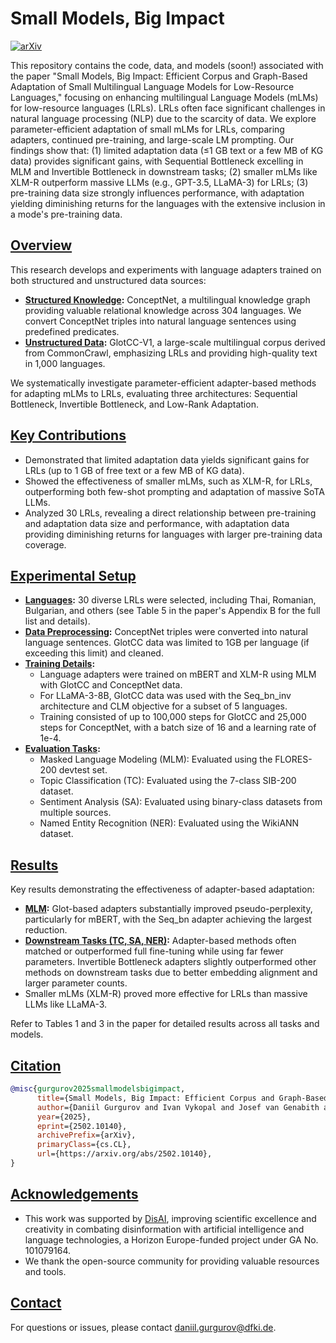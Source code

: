 # Small Models, Big Impact

[![arXiv](https://img.shields.io/badge/arXiv-2502.10140v1-b31b1b.svg)](https://arxiv.org/abs/2502.10140)

This repository contains the code, data, and models (soon!) associated with the paper "Small Models, Big Impact: Efficient Corpus and Graph-Based Adaptation of Small Multilingual Language Models for Low-Resource Languages," focusing on enhancing multilingual Language Models (mLMs) for low-resource languages (LRLs). LRLs often face significant challenges in natural language processing (NLP) due to the scarcity of data. We explore parameter-efficient adaptation of small mLMs for LRLs, comparing adapters, continued pre-training, and large-scale LM prompting. Our findings show that: (1) limited adaptation data (≤1 GB text or a few MB of KG data) provides significant gains, with Sequential Bottleneck excelling in MLM and Invertible Bottleneck in downstream tasks; (2) smaller mLMs like XLM-R outperform massive LLMs (e.g., GPT-3.5, LLaMA-3) for LRLs; (3) pre-training data size strongly influences performance, with adaptation yielding diminishing returns for the languages with the extensive inclusion in a mode's pre-training data.

## [Overview](pplx://action/followup)

This research develops and experiments with language adapters trained on both structured and unstructured data sources:

-   **[Structured Knowledge](pplx://action/followup):** ConceptNet, a multilingual knowledge graph providing valuable relational knowledge across 304 languages. We convert ConceptNet triples into natural language sentences using predefined predicates.
-   **[Unstructured Data](pplx://action/followup):** GlotCC-V1, a large-scale multilingual corpus derived from CommonCrawl, emphasizing LRLs and providing high-quality text in 1,000 languages.

We systematically investigate parameter-efficient adapter-based methods for adapting mLMs to LRLs, evaluating three architectures: Sequential Bottleneck, Invertible Bottleneck, and Low-Rank Adaptation.

## [Key Contributions](pplx://action/followup)

*   Demonstrated that limited adaptation data yields significant gains for LRLs (up to 1 GB of free text or a few MB of KG data).
*   Showed the effectiveness of smaller mLMs, such as XLM-R, for LRLs, outperforming both few-shot prompting and adaptation of massive SoTA LLMs.
*   Analyzed 30 LRLs, revealing a direct relationship between pre-training and adaptation data size and performance, with adaptation data providing diminishing returns for languages with larger pre-training data coverage.

## [Experimental Setup](pplx://action/followup)

*   **[Languages](pplx://action/followup):** 30 diverse LRLs were selected, including Thai, Romanian, Bulgarian, and others (see Table 5 in the paper's Appendix B for the full list and details).
*   **[Data Preprocessing](pplx://action/followup):** ConceptNet triples were converted into natural language sentences. GlotCC data was limited to 1GB per language (if exceeding this limit) and cleaned.
*   **[Training Details](pplx://action/followup):**
    *   Language adapters were trained on mBERT and XLM-R using MLM with GlotCC and ConceptNet data.
    *   For LLaMA-3-8B, GlotCC data was used with the Seq\_bn\_inv architecture and CLM objective for a subset of 5 languages.
    *   Training consisted of up to 100,000 steps for GlotCC and 25,000 steps for ConceptNet, with a batch size of 16 and a learning rate of 1e-4.
*   **[Evaluation Tasks](pplx://action/followup):**
    *   Masked Language Modeling (MLM): Evaluated using the FLORES-200 devtest set.
    *   Topic Classification (TC): Evaluated using the 7-class SIB-200 dataset.
    *   Sentiment Analysis (SA): Evaluated using binary-class datasets from multiple sources.
    *   Named Entity Recognition (NER): Evaluated using the WikiANN dataset.

## [Results](pplx://action/followup)

Key results demonstrating the effectiveness of adapter-based adaptation:

*   **[MLM](pplx://action/followup):** Glot-based adapters substantially improved pseudo-perplexity, particularly for mBERT, with the Seq\_bn adapter achieving the largest reduction.
*   **[Downstream Tasks (TC, SA, NER)](pplx://action/followup):** Adapter-based methods often matched or outperformed full fine-tuning while using far fewer parameters. Invertible Bottleneck adapters slightly outperformed other methods on downstream tasks due to better embedding alignment and larger parameter counts.
*   Smaller mLMs (XLM-R) proved more effective for LRLs than massive LLMs like LLaMA-3.

Refer to Tables 1 and 3 in the paper for detailed results across all tasks and models.

## [Citation](pplx://action/followup)

```bibtex
@misc{gurgurov2025smallmodelsbigimpact,
      title={Small Models, Big Impact: Efficient Corpus and Graph-Based Adaptation of Small Multilingual Language Models for Low-Resource Languages}, 
      author={Daniil Gurgurov and Ivan Vykopal and Josef van Genabith and Simon Ostermann},
      year={2025},
      eprint={2502.10140},
      archivePrefix={arXiv},
      primaryClass={cs.CL},
      url={https://arxiv.org/abs/2502.10140}, 
}
```

## [Acknowledgements](pplx://action/followup)

*   This work was supported by [DisAI](https://disai.eu/), improving scientific excellence and creativity in combating disinformation with artificial intelligence and language technologies, a Horizon Europe-funded project under GA No. 101079164.
*   We thank the open-source community for providing valuable resources and tools.

## [Contact](pplx://action/followup)

For questions or issues, please contact daniil.gurgurov@dfki.de.
